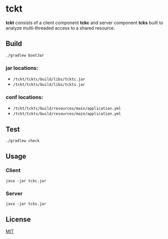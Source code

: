 # tckt

**tckt** consists of a client component **tckc** and server component **tcks** built to analyze multi-threaded access to a shared resource.

## Build
`./gradlew bootJar`

### jar locations:
- `/tckt/tcktc/build/libs/tcktc.jar`
- `/tckt/tckts/build/libs/tckts.jar`

### conf locations:
- `/tckt/tcktc/build/resources/main/application.yml`
- `/tckt/tckts/build/resources/main/application.yml`

## Test
`./gradlew check`

## Usage

### Client
`java -jar tckc.jar`

### Server
`java -jar tcks.jar`

## License
[MIT](https://choosealicense.com/licenses/mit/)
